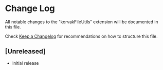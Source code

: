 # Change Log

All notable changes to the "korvakFileUtils" extension will be documented in this file.

Check [Keep a Changelog](http://keepachangelog.com/) for recommendations on how to structure this file.

## [Unreleased]

- Initial release